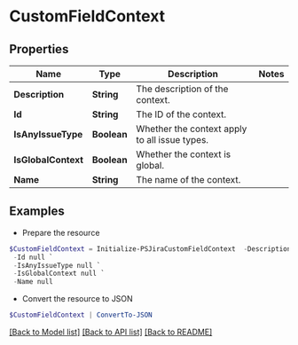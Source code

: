 # CustomFieldContext
## Properties

Name | Type | Description | Notes
------------ | ------------- | ------------- | -------------
**Description** | **String** | The description of the context. | 
**Id** | **String** | The ID of the context. | 
**IsAnyIssueType** | **Boolean** | Whether the context apply to all issue types. | 
**IsGlobalContext** | **Boolean** | Whether the context is global. | 
**Name** | **String** | The name of the context. | 

## Examples

- Prepare the resource
```powershell
$CustomFieldContext = Initialize-PSJiraCustomFieldContext  -Description null `
 -Id null `
 -IsAnyIssueType null `
 -IsGlobalContext null `
 -Name null
```

- Convert the resource to JSON
```powershell
$CustomFieldContext | ConvertTo-JSON
```

[[Back to Model list]](../README.md#documentation-for-models) [[Back to API list]](../README.md#documentation-for-api-endpoints) [[Back to README]](../README.md)

